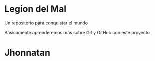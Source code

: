 # Legion del Mal
Un repositorio para conquistar el mundo

Básicamente aprenderemos más sobre Git y GitHub con este proyecto

# Jhonnatan
